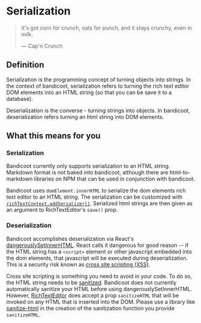 # Serialization

> It's got corn for crunch, oats for punch, and it stays crunchy, even in milk.
>
> &#8212; Cap'n Crunch

## Definition

Serialization is the programming concept of turning objects into strings. In the context of bandicoot, serialization refers
to turning the rich text editor DOM elements into an HTML string (so that you can be save it to a database).

Deserialization is the converse - turning strings into objects. In bandicoot, deserialization refers turning an html string
into DOM elements.

## What this means for you

### Serialization
Bandicoot currently only supports serialization to an HTML string. Markdown format is not baked into bandicoot, although there
are html-to-markdown libraries on NPM that can be used in conjunction with bandicoot.

Bandicoot uses `domElement.innerHTML` to serialize the dom elements rich text editor to an HTML string. The serialization can be
customized with [`richTextContext.addSerializer()`](/context/rich-text-context.md). Serialized html strings are then given as an argument
to RichTextEditor's `save()` prop.

### Deserialization
Bandicoot accomplishes deserialization via React's [dangerouslySetInnerHTML](https://reactjs.org/docs/dom-elements.html#dangerouslysetinnerhtml).
React calls it dangerous for good reason -- if the HTML string has a `<script>` element or other javascript embedded into the dom elements,
that javascript will be executed during deserialization. This is a security risk known as
[cross site scripting (XSS)](https://en.wikipedia.org/wiki/Cross-site_scripting).

Cross site scripting is something you need to avoid in your code. To do so, the HTML string needs to be
[sanitized](https://en.wikipedia.org/wiki/HTML_sanitization). Bandicoot does not currently automatically sanitize your HTML
before using dangerouslySetInnerHTML. However, [RichTextEditor](/components/rich-text-editor.md) does accept a prop `sanitizeHTML` that will be invoked on any HTML that is inserted into the DOM. Please use a library like [sanitize-html](https://github.com/punkave/sanitize-html) in the creation of the sanitization function you provide `sanitizeHTML`.